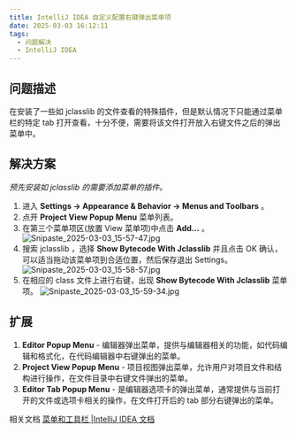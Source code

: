 ```yaml
---
title: IntelliJ IDEA 自定义配置右键弹出菜单项
date: 2025-03-03 16:12:11
tags: 
  - 问题解决
  - IntelliJ IDEA
---
```

## 问题描述
在安装了一些如 jclasslib 的文件查看的特殊插件，但是默认情况下只能通过菜单栏的特定 tab 打开查看，十分不便，需要将该文件打开放入右键文件之后的弹出菜单中。

## 解决方案
_预先安装如 jclasslib 的需要添加菜单的插件。_
1. 进入 **Settings -> Appearance & Behavior -> Menus and Toolbars** 。
2. 点开 **Project View Popup Menu** 菜单列表。
3. 在第三个菜单项区(放置 View 菜单项)中点击 **Add...** 。
   ![Snipaste_2025-03-03_15-57-47.jpg](https://s2.loli.net/2025/03/03/bkys89gRzP5SKt6.jpg)
4. 搜索 jclasslib ，选择 **Show Bytecode With Jclasslib** 并且点击 OK 确认，可以适当拖动该菜单项到合适位置，然后保存退出 Settings。
   ![Snipaste_2025-03-03_15-58-57.jpg](https://s2.loli.net/2025/03/03/kGvUKObd8iaAmhN.jpg)
5. 在相应的 class 文件上进行右键，出现 **Show Bytecode With Jclasslib** 菜单项。
   ![Snipaste_2025-03-03_15-59-34.jpg](https://s2.loli.net/2025/03/03/Gb8ZCuBhnMLrgHP.jpg)

## 扩展
1. **Editor Popup Menu** - 编辑器弹出菜单，提供与编辑器相关的功能，如代码编辑和格式化，在代码编辑器中右键弹出的菜单。
2. **Project View Popup Menu** - 项目视图弹出菜单，允许用户对项目文件和结构进行操作，在文件目录中右键文件弹出的菜单。
3. **Editor Tab Popup Menu** - 是编辑器选项卡的弹出菜单，通常提供与当前打开的文件或选项卡相关的操作，在文件打开后的 tab 部分右键弹出的菜单。
   
相关文档
[菜单和工具栏 |IntelliJ IDEA 文档](https://www.jetbrains.com/help/idea/customize-actions-menus-and-toolbars.html)